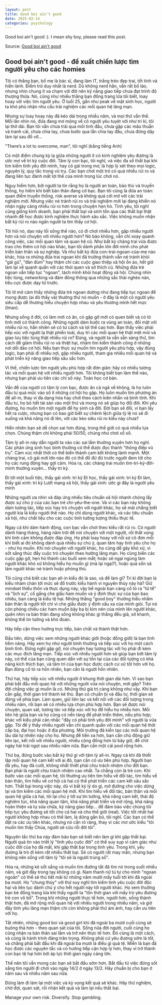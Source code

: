 ```yaml
---
layout: post
title: Good boi ain't good
date: 2025-02-14
categories: psychology
---
```


Good boi ain't good :). I mean shy boy, please read this post.

Source: [Good boi ain't good](https://www.facebook.com/share/p/15iqBXNGK1/)

## Good boi ain't good - đề xuất chiến lược tìm người yêu cho các homies

Tôi có thằng bạn, bố mẹ là bác sĩ, đang làm IT, trắng trẻo đẹp trai, tốt tính và hiền lành. Điểm trừ duy nhất là nerd. Dù không nerd hẳn, vẫn rất bố láo, nhưng nhìn chung ít va chạm với đời nên kỹ năng giao tiếp chưa đạt trình độ thượng thừa. Nó, cũng như nhiều thằng bạn đồng trang lứa tôi biết, loay hoay với việc tìm người yêu. Ở tuổi 25, gần như peak về mặt sinh học, người ta khó phủ nhận nhu cầu trải nghiệm các mối quan hệ lãng mạn.

Nhưng sự loay hoay này đã kéo dài trong nhiều năm, và mọi thứ vẫn thế. Mỗi lần nhìn nó, đứa đang mơ mộng về cô người yêu tuyệt vời như tri kỉ, tôi lại thở dài. Bạn tôi vẫn chưa trải qua mối tình đầu, chưa gặp các mâu thuẫn và tranh cãi, chưa chia tay, chưa bước qua lần chia tay đầu, chưa đứng dậy làm lại sau đổ vỡ...

"There’s a lot to overcome, man", tôi nghĩ (bằng tiếng Anh)

Có một điểm chung kỳ lạ giữa những người ít có kinh nghiệm yêu đương là ước mơ về tri kỷ cuộc đời. Tâm lý con bạc, tôi nghĩ, và việc đa số thất bại khi tìm kiếm tình yêu đời mình, hay cô gái trong mơ, là hợp lý xét theo mọi logic, nguyên lý, quy tắc trong vũ trụ. Các bạn chơi một trò có quá nhiều rủi ro và đang liên tục đánh mất lợi thế của mình trong lúc chơi nó.

Nguy hiểm hơn, bởi người ta tin rằng họ là người an toàn, bảo thủ và truyền thống, họ hiếm khi biết bản thân đang cờ bạc. Bạn tôi cũng là đứa an toàn: quan điểm truyền thống, risk averse và không quá cởi mở với các trải nghiệm mới. Nhưng việc né tránh rủi ro và trải nghiệm mới lại đang khiến nó nhận ngày càng nhiều rủi ro hơn trong chuyện hẹn hò. Tình yêu, tôi nghĩ cũng giống kinh doanh, bạn phải thất bại và sinh tồn qua các thất bại thật nhanh để học được kinh nghiệm thực hành sâu sắc. Việc không muốn nhận bất kỳ rủi ro nào ngăn người ta tìm thấy cơ hội.

Tôi hỏi nó, dạo này lối sống thế nào, có đi chơi nhiều hơn, gặp nhiều người hơn và nói chuyện với nhiều người hơn? Nó bảo không, vẫn chỉ xoay quanh công việc, các mối quan tâm và quan hệ cũ. Như bất kỳ chàng trai vừa được trao cho thêm cơ hội nào khác, bạn tôi dành phần lớn đời mình cho phát triển bản thân và sự nghiệp. Và như bất kỳ đứa con-trai-ngoan-của-mẹ nào khác, hóa ra những đứa trai ngoan khi đã trưởng thành vẫn né tránh khỏi "gái gú", "đàn đúm" hay thậm chí các cuộc giao thiệp xã hội ồn ào, hết giờ làm lại về quanh quẩn với các thói quen và sở thích cũ. Những đứa trẻ ngoan vẫn tiếp tục "ngoan", tách mình khỏi hoạt động xã hội. Chúng nhìn tiệc tùng, networking và đám đông thông qua những sắc thái nghèo nàn, tiêu cực được dạy từ trước.

Tôi lờ mờ cảm thấy những đứa trẻ ngoan dường như đang tiếp tục ngoan để mong được (ai đó thấy và) thưởng thứ nó muốn - ở đây là một cô người yêu siêu cấp dễ thương hiểu chuyện hợp nhau và yêu thương mình hết mực (lmao).

Nhưng sống ở đời, có làm mới có ăn, có gặp gỡ mới có quen biết và có tỏ tình mới có thành công. Những người dám bước ra vùng an toàn, đối mặt với nhiều rủi ro, hẳn nhiên sẽ có tư cách và lợi thế cao hơn. Bạn thấy việc phải tiếp xúc với người lạ thật phiền toái, duy trì các mối quan hệ thật mệt mỏi và giao lưu tiệc tùng thật nhiều rủi ro? Đúng, và người ta vẫn sẵn sàng thử, tìm cách để giảm thiểu rủi ro và thiệt hại, nhằm tìm kiếm thành công ở những nơi dồi dào cơ hội. Nếu bạn thực sự muốn tìm người yêu phù hợp, vậy đúng logic, bạn phải đi nhiều nơi, gặp nhiều người, tham gia nhiều mối quan hệ và phát triển kỹ năng giao tiếp sâu sắc hơn.

Vì thế, chiến lược tìm người yêu phù hợp rất đơn giản: hãy có nhiều tương tác và mối quan hệ với nhiều người hơn. Tôi không biết bạn làm thế nào, nhưng bạn phải ưu tiên các chỉ số này. Toán học cơ bản.

Vấn đề của người có tâm lý con bạc, được ăn cả ngã về không, là họ luôn đầu tư quá mức vào số ít những cơ hội họ gặp. Họ luôn muốn tìm phương án để all-in, thay vì đa dạng hóa hay chơi theo cách kiên nhẫn và bình tĩnh. Khi đầu tư, họ bỏ hết tài sản vào một thứ và mong nó sẽ giúp họ đổi đời. Khi yêu đương, họ muốn tìm một người để hy sinh cả đời. Đời bạn sẽ đổi, vì bạn lấy hết ra cược, nhưng bạn có bao giờ biết sự chênh lệch giữa tỷ lệ nó sẽ đi xuống và khả năng nó đi lên, với các kèo siêu rủi ro kiểu này chưa?

Hiển nhiên bạn sẽ dễ chọn sai hơn đúng, trong thế giới có quá nhiều lựa chọn. Chúng thậm chí không phải 50/50, chúng như chơi xổ số.

Tâm lý all-in này dẫn người ta vào các sai lầm thường xuyên hơn họ nghĩ. Các phản ứng sinh học bình thường có thể được đọc thành "thông điệp vũ trụ". Cảm xúc nhất thời có thể biến thành cam kết không lành mạnh. Một chàng trai, cô gái mới lớn nào đó có thể đổ đứ đừ trước người đem tới cho họ các rung động hay gợi cảm. Hóa ra, các chàng trai muốn tìm-tri-kỷ-đời-mình thường xuyên... thấy tri kỷ.

Đi tới một buổi tiệc, thấy gái xinh: tri kỷ
Đi học, thấy gái xinh: tri kỷ
Đi làm, thấy gái xinh: tri kỷ
Lướt mạng xã hội, thấy gái xinh: ước gì đây là người yêu mình

Những người ưa nhìn và đáp ứng nhiều tiêu chuẩn xã hội nhanh chóng lấy được sự chú ý của các bạn trẻ chỉ-yêu-the-one. Và vì các bạn này không dám tương tác, tiếp xúc hay trò chuyện với người khác, họ sẽ mãi chẳng biết người kia là kiểu người thế nào. Họ chỉ dùng người khác, và các tiêu chuẩn xã hội, như chất liệu cho các cuộc tình tưởng tượng thiếu thực tế.

Ngay cả khi dám hành động, con bạc vẫn chơi theo kiểu rất rủi ro. Có người dành hàng tháng, hàng năm trời để nói chuyện với một người, rồi thất vọng khi tình cảm không được đáp ứng. Họ phải loay hoay với nỗi sợ cô đơn mỗi khi biết ai đó không dành quá nhiều sự chú ý, quan tâm hay tình yêu cho họ - như họ muốn. Khi nói chuyện với người khác, họ cũng dễ gây khó xử, vì sốt sắng thúc đẩy cuộc trò chuyện theo hướng lãng mạn. Họ cũng biến các cuộc gặp gỡ, hẹn hò thành các buổi xem mắt; hoặc sẽ ngại ngùng làm người khác khó xử không hiểu họ muốn gì (mà lại ngại?), hoặc quá sồn sã làm người khác né tránh hoặc phòng thủ.

Tôi cũng chả biết các bạn all-in kiểu đó là sao, và để làm gì? Tri kỉ đời bạn là kiểu nhàm chán tới mức sẽ đổ trước kiểu hành vi nguyên thủy này hả? Giữ mindset thiếu thốn và thực dụng này, vậy bề ngoài bạn càng cố tỏ ra "tử tế" và "lịch sự", cố gắng che giấu ham muốn và ý định thực sự của bạn bao nhiêu, bạn càng là kiểu tệ hại. Những thằng "good boy" thường hiểu nhầm bản thân là người tốt chỉ vì che giấu được ý định xấu xa của mình giỏi. Tụi nó còn phóng chiếu các ham muốn bậy bạ bị kìm nén của mình lên người khác, quên nhìn ra bản thân đang sống không khác gì thằng đểu giả, sở khanh, không thể tin tưởng và khó đoán.

Hãy tiếp cận theo hướng trực tiếp, bản chất và thành thật hơn.

Đầu tiên, dừng việc xem những người khác giới (hoặc đồng giới) là bạn tình tiềm năng. Hãy xem họ như người bình thường và tiếp xúc với họ một cách bình tĩnh. Đừng nghĩ gặp gỡ, nói chuyện hay tương tác với họ phải đi kèm các mục đích lãng mạn. Tiếp xúc với nhiều người hơn sẽ giúp bạn bớt tâm lý này, cơ thể của bạn cũng quen dần với sự tồn tại của các đối tượng có khả năng kích thích bạn, và tâm trí của bạn học được cách cư xử tốt hơn với họ. Bạn đừng cố tỏ ra hồn nhiên, bạn cần là người hồn nhiên.

Thứ hai, hãy tiếp xúc với nhiều người ở khung thời gian dài hơn. Vì sao bạn phải bắt đầu mối quan hệ với những người vừa nói chuyện, mới gặp? Trên đời chẳng việc gì muốn là có. Những thứ giá trị càng không như vậy. Khi bạn cần gấp, thời gian trở thành kẻ thù. Bạn có chuẩn bị và đầu tư, thời gian sẽ đứng về phía bạn. Làm quen, giữ liên lạc và kết nối với các đối tượng trong nhiều năm, rồi bạn sẽ có nhiều lựa chọn phù hợp hơn. Bạn sẽ được nói chuyện, quan sát, tương tác và tiếp xúc với họ để hiểu họ nhiều hơn. Mối liên hệ giữa bạn và họ cũng có nền tảng để phát triển thêm, nếu phù hợp; khác với kiểu phải cân nhắc "đây có phải tình yêu đời mình" với người lạ vừa gặp. Tôi để ý thấy nhiều người vẫn chỉ quanh quẩn với các mối quan hệ thời cấp ba, đại học hoặc ở địa phương. Môi trường đã kiến tạo các mối quan hệ lâu dài tự nhiên này cho họ. Nhưng để tiến xa hơn, bạn cần chủ động giữ liên lạc, kết nối với nhiều người, nhiều cộng đồng hơn từ bây giờ, để chờ ngày hái trái ngọt sau nhiều năm nữa. Bạn cần một cái pool rộng hơn.

Thứ ba, đừng bước vào bất kỳ thứ gì với tâm lý all-in. Ngay cả khi đã thiết lập mối quan hệ cam kết với ai đó, bạn cần có ưu tiên phù hợp. Người bạn đã yêu, hay đã cưới, không nhất thiết phải chịu trách nhiệm cho đời bạn. Bạn phải là người chịu trách nhiệm cao nhất. Ta chẳng còn là trẻ con. Khi bước vào các mối quan hệ, tôi thường ưu tiên tìm hiểu về đối tác, tìm hiểu về bản thân, tìm hiểu về cơ hội cả hai có thể phát triển các cam kết sâu sắc hơn. Thất bại trong việc này, dù vì bất kỳ lý do gì, mở đường cho việc dừng lại và tìm kiếm các mối quan hệ mới. Khi tìm hiểu về đối tác, bản thân và mối quan hệ giữa cả hai, tôi lại chú ý tới sự tin tưởng, khả năng cam kết, thái độ nghiêm túc, khả năng quan tâm, khả năng phát triển và mở rộng, khả năng hoàn thiện và tự sửa chữa, kỹ năng giao tiếp... để đảm bảo việc chúng tôi tiếp tục yêu đương sẽ tốt cho cả hai và cho thế giới (real). Việc tốt nhất hai người không hợp nhau có thể làm, là dừng gắn bó, tôi nghĩ. Các bạn có thể đặt ra các ưu tiên khác, nhưng nó cần rõ ràng, thay vì các mơ ước kiểu "tôi muốn tìm thấy Chúa, người sẽ cứu rỗi đời tôi".

Nguyên tắc thứ ba này đảm bảo bạn sẽ biết nên làm gì khi gặp thất bại. Người quá tin vào triết lý "tình yêu cuộc đời" có thể suy sụp vì cảm giác như cuộc đời của họ đã mất, khi gặp thất bại trong tình yêu. Trong khi, yêu đương là trò đi kèm rất nhiều thất bại. Sẽ có người rất may mắn, nhưng bạn không nên sống với tâm lý "tôi sẽ là người trúng số".

Hóa ra, những kẻ sốt sắng và muốn tìm đường tắt đã tìm nó trong suốt nhiều năm, và giờ đây trong tay không có gì. Nam thanh nữ tú tự cho mình "ngoan ngoãn" có thể sẽ thủ tiết mãi từ những năm mười mấy tuổi tới khi đã ngoài ba mươi. Họ "chung thủy" với thứ suy nghĩ tìm kiếm tình yêu cuộc đời độc hại và liên tục dành chú ý cho hết người này tới người khác. Họ xem thường bạn bè đồng trang lứa khi thấy người ta "tốn thời gian với mấy trò yêu đương trẻ con vô bổ". Trong khi những người thực tế hơn, người hơn, sống thành thật hơn, đã mở rộng mối quan hệ với nhiều người trong nhiều năm, và giờ đây tình yêu lãng mạn thậm chí còn không phải thứ ám ảnh, hay cần ưu tiên với họ.

Tất nhiên, những good boi và good girl khi đã ngoài ba mươi cuối cùng sẽ buông thả hơn - theo quan sát của tôi. Sống nửa đời người, cuối cùng họ cũng nhận ra bản thân sai lầm và trở nên thực tế hơn. Đó cũng là một cách, và cũng là hành trình đáng trân trọng. Không phải cứ yêu đương sớm là tốt, và chẳng phải bắt đầu khi đã ngoài ba mươi là điều gì quá tệ. Miễn là bạn đã học được các nguyên tắc và có hướng tiếp cận hợp lý hơn, thay vì trở thành con bạc tệ hại hơn bởi áp lực thời gian ngày càng lớn.

Thế nên tôi vẫn mong các bạn sẽ bắt đầu sớm hơn. Bắt đầu từ việc đừng sốt sắng tìm người đi chơi vào ngày 14/2 ở ngày 13/2. Hãy chuẩn bị cho bạn ở năm sau và nhiều năm sau nữa.

Đừng làm đi làm lại một việc và kỳ vọng kết quả sẽ khác. Hãy thử nghiệm, chờ đợi, quan sát, rồi nhận kết quả và làm lại nếu thất bại.

Manage your own risk. Diversify. Stop gambling.
